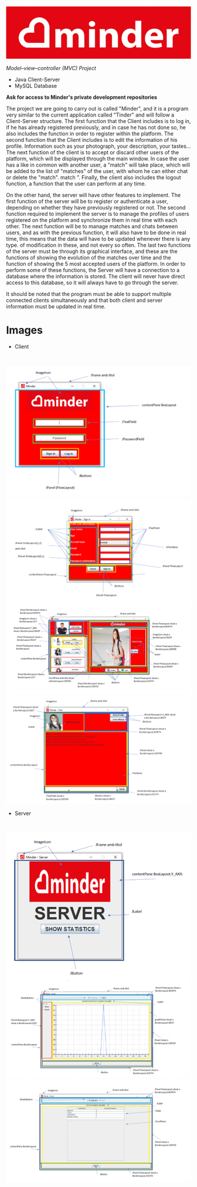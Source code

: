 ![Minder](/images/minder.png)

_Model–view–controller (MVC) Project_

* Java Client-Server
* MySQL Database


**Ask for access to Minder's private development repositories**

The project we are going to carry out is called "Minder", and it is a program very similar to the current application called "Tinder" and will follow a Client-Server structure.
The first function that the Client includes is to log in, if he has already registered previously, and in case he has not done so, he also includes the function in order to register within the platform.
The second function that the Client includes is to edit the information of his profile. Information such as your photograph, your description, your tastes…
The next function of the client is to accept or discard other users of the platform, which will be displayed through the main window.
In case the user has a like in common with another user, a "match" will take place, which will be added to the list of "matches" of the user, with whom he can either chat or delete the "match". match ”.
Finally, the client also includes the logout function, a function that the user can perform at any time.

On the other hand, the server will have other features to implement. The first function of the server will be to register or authenticate a user, depending on whether they have previously registered or not.
The second function required to implement the server is to manage the profiles of users registered on the platform and synchronize them in real time with each other.
The next function will be to manage matches and chats between users, and as with the previous function, it will also have to be done in real time, this means that the data will have to be updated whenever there is any type. of modification in these, and not every so often.
The last two functions of the server must be through its graphical interface, and these are the functions of showing the evolution of the matches over time and the function of showing the 5 most accepted users of the platform.
In order to perform some of these functions, the Server will have a connection to a database where the information is stored. The client will never have direct access to this database, so it will always have to go through the server.

It should be noted that the program must be able to support multiple connected clients simultaneously and that both client and server information must be updated in real time.

# Images

* Client

<br />

![Minder Client Login](/images/client-login.png)
![Minder Client Register](/images/client-register.png)
![Minder Client Principal](/images/client-prin.png)
![Minder Client Chat](/images/chat.png)

* Server

<br />

![Minder Server Principal](/images/server-principal.png)
![Minder Server Stats 1](/images/server-stat1.png)
![Minder Server Stats 2](/images/server-stat2.png)
